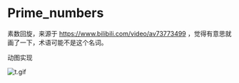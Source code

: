 # Prime_numbers
素数回旋，来源于 https://www.bilibili.com/video/av73773499 ，觉得有意思就画了一下，术语可能不是这个名词。

动图实现

![t.gif](https://raw.githubusercontent.com/wnma3mz/Prime_numbers/master/t.gif)
